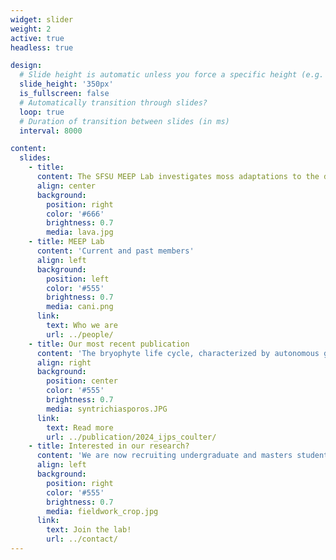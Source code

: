 ```yaml
---
widget: slider
weight: 2
active: true
headless: true

design:
  # Slide height is automatic unless you force a specific height (e.g. '400px')
  slide_height: '350px'
  is_fullscreen: false
  # Automatically transition through slides?
  loop: true
  # Duration of transition between slides (in ms)
  interval: 8000

content:
  slides:
    - title: 
      content: The SFSU MEEP Lab investigates moss adaptations to the desiccating and irradiating conditions of life on land
      align: center
      background:
        position: right
        color: '#666'
        brightness: 0.7
        media: lava.jpg
    - title: MEEP Lab
      content: 'Current and past members'
      align: left
      background:
        position: left
        color: '#555'
        brightness: 0.7
        media: cani.png
      link:
        text: Who we are
        url: ../people/
    - title: Our most recent publication
      content: 'The bryophyte life cycle, characterized by autonomous gametophytes (and dependent sporophytes), has profound impacts on reproductive biology. In this review, we summarize recent and foundational findings in bryophyte reproduction, and contextualize bryophyte reproduction within the reproductive patterns and processes of land plants at large.'
      align: right
      background:
        position: center
        color: '#555'
        brightness: 0.7
        media: syntrichiasporos.JPG
      link:
        text: Read more
        url: ../publication/2024_ijps_coulter/
    - title: Interested in our research?
      content: 'We are now recruiting undergraduate and masters students to start in Spring or Fall 2025'
      align: left
      background:
        position: right
        color: '#555'
        brightness: 0.7
        media: fieldwork_crop.jpg
      link:
        text: Join the lab!
        url: ../contact/        
---
```

